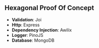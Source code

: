 ## Hexagonal Proof Of Concept

- **Validation**: Joi
- **Http**: Express
- **Dependency Injection**: Awilix
- **Logger**: PinoJS
- **Database**: MongoDB 
